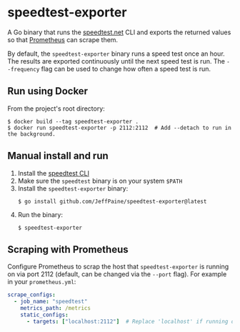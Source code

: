 # speedtest-exporter

A Go binary that runs the [speedtest.net](https://www.speedtest.net/apps/cli)
CLI and exports the returned values so that [Prometheus](https://prometheus.io/)
can scrape them.

By default, the `speedtest-exporter` binary runs a speed test once an hour. The
results are exported continuously until the next speed test is run. The
`--frequency` flag can be used to change how often a speed test is run.

## Run using Docker

From the project's root directory:

```shell
$ docker build --tag speedtest-exporter .
$ docker run speedtest-exporter -p 2112:2112  # Add --detach to run in the background.
```

## Manual install and run

1. Install the [speedtest CLI](https://www.speedtest.net/apps/cli)
1. Make sure the `speedtest` binary is on your system `$PATH`
1. Install the `speedtest-exporter` binary:
   ```shell
   $ go install github.com/JeffPaine/speedtest-exporter@latest
   ```
1. Run the binary:
   ```shell
   $ speedtest-exporter
   ```

## Scraping with Prometheus

Configure Prometheus to scrap the host that `speedtest-exporter` is running on
via port 2112 (default, can be changed via the `--port` flag). For example in
your `prometheus.yml`:

```yaml
scrape_configs:
  - job_name: "speedtest"
    metrics_path: /metrics
    static_configs:
      - targets: ["localhost:2112"]  # Replace 'localhost' if running on a different machine.
```